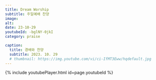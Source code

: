 ```yaml
---
title: Dream Worship
subtitle: 주일예배 찬양
image:
alt:
date: 23-10-29
youtubeId: -bglNY-0jkI
category: praise

caption:
  title: 경배와 찬양
  subtitle: 2023. 10. 29
  # thumbnail: https://img.youtube.com/vi/ci-IfMT3Eww/hqdefault.jpg
---
```


{% include youtubePlayer.html id=page.youtubeId %}
